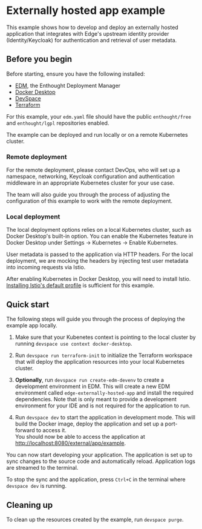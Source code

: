 # Externally hosted app example

This example shows how to develop and deploy an externally hosted application that integrates
with Edge's upstream identity provider (Identity/Keycloak) for authentication and retrieval of user metadata.


## Before you begin

Before starting, ensure you have the following installed:

* [EDM](https://www.enthought.com/edm/), the Enthought Deployment Manager
* [Docker Desktop](https://docker.com)
* [DevSpace](https://www.devspace.sh/docs/getting-started/installation)
* [Terraform](https://developer.hashicorp.com/terraform/tutorials/aws-get-started/install-cli)

For this example, your ``edm.yaml`` file should have the public ``enthought/free`` and ``enthought/lgpl``
repositories enabled.

The example can be deployed and run locally or on a remote Kubernetes cluster.

### Remote deployment

For the remote deployment, please contact DevOps, who will set up a namespace, networking, Keycloak configuration 
and authentication middleware in an appropriate Kubernetes cluster for your use case.

The team will also guide you through the process of adjusting the configuration of this example to work with the
remote deployment.

### Local deployment

The local deployment options relies on a local Kubernetes cluster, such as Docker Desktop's built-in option.
You can enable the Kubernetes feature in Docker Desktop under Settings -> Kubernetes -> Enable Kubernetes.

User metadata is passed to the application via HTTP headers. For the local deployment, we are mocking the headers
by injecting test user metadata into incoming requests via Istio.

After enabling Kubernetes in Docker Desktop, you will need to install Istio.
[Installing Istio's default profile](https://istio.io/latest/docs/setup/install/istioctl/) is sufficient for this example. 

## Quick start

The following steps will guide you through the process of deploying the example app locally.

1. Make sure that your Kubenetes context is pointing to the local cluster by running ``devspace use context docker-desktop``.

2. Run ``devspace run terraform-init`` to initialize the Terraform workspace that will deploy the application resources into your local Kubernetes cluster.

3. **Optionally**, run ``devspace run create-edm-devenv`` to create a development environment in EDM. This will create a new EDM environment called ``edge-externally-hosted-app`` and install the required dependencies. Note that is only meant to provide a development environment for your IDE and is not required for the application to run.

4. Run ``devspace dev`` to start the application in development mode. This will build the Docker image, deploy the application and set up a port-forward to access it.  
You should now be able to access the application at [http://localhost:8080/external/app/example](http://localhost:8080/external/app/example).

You can now start developing your application. The application is set up to sync changes to the source code and automatically reload. Application logs are streamed to the terminal.

To stop the sync and the application, press `Ctrl+C` in the terminal where `devspace dev` is running.

## Cleaning up

To clean up the resources created by the example, run ``devspace purge``.
